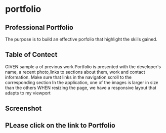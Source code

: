 # portfolio

## Professional Portfolio
The purpose is to build an effective porfolio that highlight the skills gained. 

## Table of Contect
GIVEN sample a of previous work
Portfolio is presented with the developer's name, a recent photo,links to sections about them, work and contact information.
Make sure that links in the navigation scroll to the corresponding section
In the application, one of the images is larger in size than the others
WHEN resizing the page, we have  a responsive layout that adapts to my viewport


## Screenshot

## PLease click on the link to Portfolio
